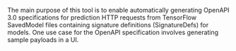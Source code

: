 The main purpose of this tool is to enable automatically generating OpenAPI 3.0 specifications for prediction HTTP requests from TensorFlow SavedModel files containing signature definitions (SignatureDefs) for models. One use case for the OpenAPI specification involves generating sample payloads in a UI.

